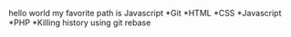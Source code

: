 hello world
my favorite path is Javascript
*Git
*HTML
*CSS
*Javascript
*PHP
*Killing history using git rebase
